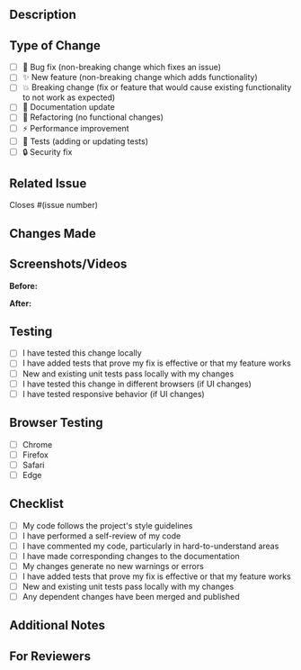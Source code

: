 ## Description

<!-- Provide a clear and concise description of what this PR does. -->

## Type of Change

<!-- Mark the relevant option with an "x" -->

- [ ] 🐛 Bug fix (non-breaking change which fixes an issue)
- [ ] ✨ New feature (non-breaking change which adds functionality)
- [ ] 💥 Breaking change (fix or feature that would cause existing functionality to not work as expected)
- [ ] 📝 Documentation update
- [ ] 🔧 Refactoring (no functional changes)
- [ ] ⚡ Performance improvement
- [ ] 🧪 Tests (adding or updating tests)
- [ ] 🔒 Security fix

## Related Issue

<!-- Link to the issue this PR addresses -->

Closes #(issue number)

## Changes Made

<!-- Describe the changes you made in detail -->

## Screenshots/Videos

<!-- If applicable, add screenshots or videos to show the changes -->

**Before:**

<!-- Add screenshots of the current state -->

**After:**

<!-- Add screenshots of the new state -->

## Testing

<!-- Describe the tests you ran to verify your changes -->

- [ ] I have tested this change locally
- [ ] I have added tests that prove my fix is effective or that my feature works
- [ ] New and existing unit tests pass locally with my changes
- [ ] I have tested this change in different browsers (if UI changes)
- [ ] I have tested responsive behavior (if UI changes)

## Browser Testing

<!-- Mark browsers you've tested on -->

- [ ] Chrome
- [ ] Firefox
- [ ] Safari
- [ ] Edge

## Checklist

<!-- Mark items as completed with "x" -->

- [ ] My code follows the project's style guidelines
- [ ] I have performed a self-review of my code
- [ ] I have commented my code, particularly in hard-to-understand areas
- [ ] I have made corresponding changes to the documentation
- [ ] My changes generate no new warnings or errors
- [ ] I have added tests that prove my fix is effective or that my feature works
- [ ] New and existing unit tests pass locally with my changes
- [ ] Any dependent changes have been merged and published

## Additional Notes

<!-- Add any additional notes for reviewers -->

## For Reviewers

<!-- Any specific guidance for reviewers? -->
